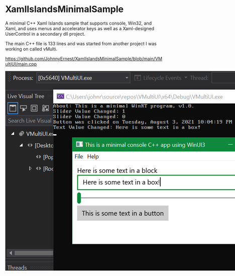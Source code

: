 # XamlIslandsMinimalSample
A minimal C++ Xaml Islands sample that supports console, Win32, and Xaml, and uses menus and accelerator keys as well as a Xaml-designed UserControl in a secondary dll project. 

The main C++ file is 133 lines and was started from another project I was working on called vMulti.

https://github.com/JohnnyErnest/XamlIslandsMinimalSample/blob/main/VMultiUI/main.cpp

<img src="https://raw.githubusercontent.com/JohnnyErnest/XamlIslandsMinimalSample/main/CppMinimalProject.png" alt="Screenshot" width="964" style="max-width:964px" /> 
